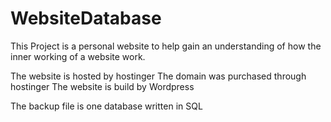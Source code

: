 # WebsiteDatabase

This Project is a personal website to help gain an understanding of how the inner working of a website work.

The website is hosted by hostinger
The domain was purchased through hostinger
The website is build by Wordpress

The backup file is one database written in SQL
